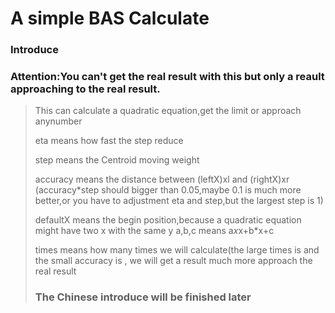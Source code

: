 # A simple BAS Calculate

### Introduce
### Attention:You can't get the real result with this but only a reault approaching to the real result.
> This can calculate a quadratic equation,get the limit or approach anynumber
> 
>eta means how fast the step reduce
>
>step means the Centroid moving weight
>
>accuracy means the distance between (leftX)xl and (rightX)xr (accuracy*step should bigger than 0.05,maybe 0.1 is much more better,or you have to adjustment eta and step,but the largest step is 1)
>
>defaultX means the begin position,because a quadratic equation might have two x with the same y
>a,b,c means a*x*x+b*x+c
>
>times means how many times we will calculate(the large times is and the small accuracy is , we will get a result much more approach the real result
>
> ### The Chinese introduce will be finished later
